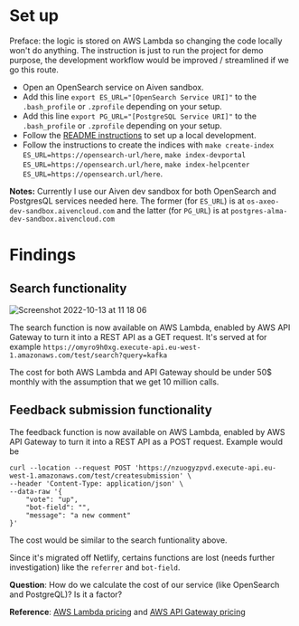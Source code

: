 # Set up

Preface: the logic is stored on AWS Lambda so changing the code locally won't do anything. The instruction is just to run the project for demo purpose, the development workflow would be improved / streamlined if we go this route.

- Open an OpenSearch service on Aiven sandbox.
- Add this line `export ES_URL="[OpenSearch Service URI]"` to the `.bash_profile` or `.zprofile` depending on your setup.
- Add this line `export PG_URL="[PostgreSQL Service URI]"` to the `.bash_profile` or `.zprofile` depending on your setup.
- Follow the [README instructions](https://github.com/aiven/devportal#local-development) to set up a local development.
- Follow the instructions to create the indices with `make create-index ES_URL=https://opensearch-url/here`, `make index-devportal ES_URL=https://opensearch.url/here`, `make index-helpcenter ES_URL=https://opensearch.url/here`.

**Notes:** Currently I use our Aiven dev sandbox for both OpenSearch and PostgresQL services needed here. The former (for `ES_URL`) is at `os-axeo-dev-sandbox.aivencloud.com` and the latter (for `PG_URL`) is at `postgres-alma-dev-sandbox.aivencloud.com`

# Findings

## Search functionality

![Screenshot 2022-10-13 at 11 18 06](https://user-images.githubusercontent.com/110401626/195541905-0095725f-5cf4-4614-8b78-adfff21ca1d5.png)

The search function is now available on AWS Lambda, enabled by AWS API Gateway to turn it into a REST API as a GET request. It's served at for example `https://omyro9h0xg.execute-api.eu-west-1.amazonaws.com/test/search?query=kafka`

The cost for both AWS Lambda and API Gateway should be under 50$ monthly with the assumption that we get 10 million calls.

## Feedback submission functionality

The feedback function is now available on AWS Lambda, enabled by AWS API Gateway to turn it into a REST API as a POST request. Example would be

```
curl --location --request POST 'https://nzuogyzpvd.execute-api.eu-west-1.amazonaws.com/test/createsubmission' \
--header 'Content-Type: application/json' \
--data-raw '{
    "vote": "up",
    "bot-field": "",
    "message": "a new comment"
}'
```

The cost would be similar to the search funtionality above.

Since it's migrated off Netlify, certains functions are lost (needs further investigation) like the `referrer` and `bot-field`.

**Question**: How do we calculate the cost of our service (like OpenSearch and PostgreQL)? Is it a factor?

**Reference**: [AWS Lambda pricing](https://aws.amazon.com/lambda/pricing/) and [AWS API Gateway pricing](https://aws.amazon.com/api-gateway/pricing/)
